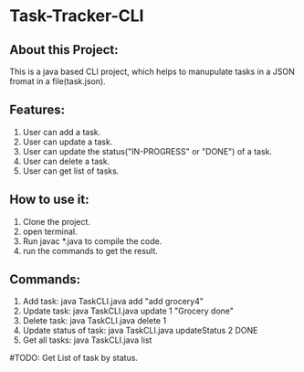 # Task-Tracker-CLI

## About this Project:
This is a java based CLI project, which helps to manupulate tasks in a JSON fromat in a file(task.json).

## Features:
1. User can add a task.
2. User can update a task.
3. User can update the status("IN-PROGRESS" or "DONE") of a task.
4. User can delete a task.
5. User can get list of tasks.

## How to use it:
1. Clone the project.
2. open terminal.
3. Run javac *.java to compile the code.
4. run the commands to get the result.

## Commands:
1. Add task: java TaskCLI.java add "add grocery4"
2. Update task: java TaskCLI.java update 1 "Grocery done"
3. Delete task: java TaskCLI.java delete 1
4. Update status of task: java TaskCLI.java updateStatus 2 DONE
5. Get all tasks: java TaskCLI.java list


#TODO:
Get List of task by status.
